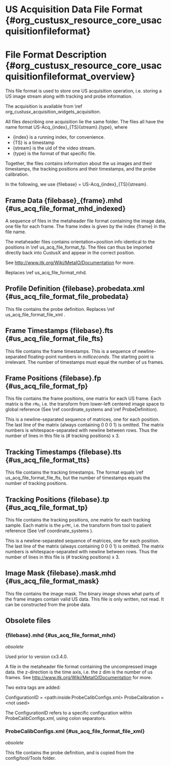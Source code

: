 US Acquisition Data File Format {#org_custusx_resource_core_usacquisitionfileformat}
===================

File Format Description {#org_custusx_resource_core_usacquisitionfileformat_overview}
===========================================================

This file format is used to store one US acquisition operation, i.e. storing a
US image stream along with tracking and probe information.

The acquisition is available from \ref org_custusx_acquisition_widgets_acquisition.

All files describing one acquisition lie the same folder.  The files all have
the name format US-Acq_{index}\_{TS}{stream}.{type},
where
- {index} is a running index, for convenience.
- {TS} is a timestamp
- {stream} is the uid of the video stream.
- {type} is the format of that specific file.

Together, the files contains information about the us images and their
timestamps, the tracking positions and their timestamps, and the probe
calibration.

In the following, we use {filebase} = US-Acq_{index}_{TS}{stream}.


Frame Data {filebase}_{frame}.mhd {#us_acq_file_format_mhd_indexed}
-----------------------------------------------------------

A sequence of files in the metaheader file format containing the image data,
one file for each frame. The frame index is given by the index {frame} in the
file name.

The metaheader files contains orientation+position info identical to the
positions in \ref us_acq_file_format_fp. The files can thus be imported
directly back into CustusX and appear in the correct position.

See http://www.itk.org/Wiki/MetaIO/Documentation for more.

Replaces \ref us_acq_file_format_mhd.


Profile Definition {filebase}.probedata.xml {#us_acq_file_format_file_probedata}
-----------------------------------------------------------

This file contains the probe definition. Replaces \ref us_acq_file_format_file_xml .


Frame Timestamps {filebase}.fts {#us_acq_file_format_file_fts}
-----------------------------------------------------------

This file contains the frame timestamps. This is a sequence of
newline-separated floating-point numbers in *milliceconds*. The starting point
is irrelevant. The number of timestamps must equal the number of us frames.


Frame Positions {filebase}.fp {#us_acq_file_format_fp}
-----------------------------------------------------------

This file contains the frame positions, one matrix for each US frame.
Each matrix is the `rMu`,
i.e. the transform from lower-left centered image space to
global reference (See \ref coordinate_systems and \ref ProbeDefinition).

This is a newline-separated sequence of matrices, one for each position.
The last line of the matrix (always containing 0 0 0 1) is omitted. The matrix
numbers is whitespace-separated with newline between rows. Thus the number of
lines in this file is (# tracking positions) x 3.


Tracking Timestamps {filebase}.tts {#us_acq_file_format_tts}
-----------------------------------------------------------

This file contains the tracking timestamps. The format equals
\ref us_acq_file_format_file_fts, but the number of timestamps equals the
number of tracking positions.


Tracking Positions {filebase}.tp {#us_acq_file_format_tp}
-----------------------------------------------------------

This file contains the tracking positions, one matrix for each tracking sample.
Each matrix is the `prMt`, i.e. the transform from tool to patient reference
(See \ref coordinate_systems ).

This is a newline-separated sequence of matrices, one for each position.
The last line of the matrix (always containing 0 0 0 1) is omitted. The matrix
numbers is whitespace-separated with newline between rows. Thus the number of
lines in this file is (# tracking positions) x 3.


Image Mask {filebase}.mask.mhd {#us_acq_file_format_mask}
-----------------------------------------------------------

This file contains the image mask. The binary image shows what parts
of the frame images contain valid US data. This file is only written,
not read. It can be constructed from the probe data.

Obsolete files
-----------------------------------------------------------

### {filebase}.mhd {#us_acq_file_format_mhd}
*obsolete*

Used prior to version cx3.4.0.

A file in the metaheader file format containing the uncompressed image data.
the z-direction is the time axis, i.e. the z dim is the number of us frames.
See http://www.itk.org/Wiki/MetaIO/Documentation for more.

Two extra tags are added:

  ConfigurationID = \<path:inside:ProbeCalibConfigs.xml\>
  ProbeCalibration = \<not used\>

The ConfigurationID refers to a specific configuration within
ProbeCalibConfigs.xml, using colon separators.


### ProbeCalibConfigs.xml {#us_acq_file_format_file_xml}
*obsolete*

This file contains the probe definition, and is copied from the
config/tool/Tools folder.

